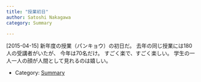 ```yaml
---
title: "授業初日"
author: Satoshi Nakagawa
category: Summary

---
```


[2015-04-15]  新年度の授業（パンキョウ）の初日だ。
去年の同じ授業には180人の受講者がいたが、
今年は70名だけ。
すごく楽で、すごく楽しい。
学生の一人一人の顔が人間として見れるのは嬉しい。

- Category: [Summary](categories.html#Summary)


